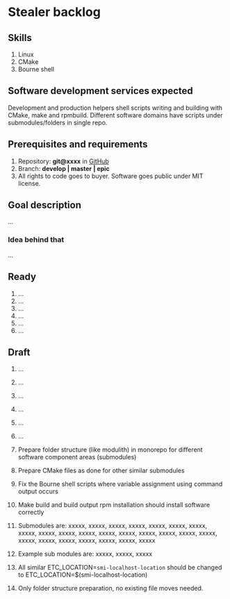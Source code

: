 # Stealer backlog

## Skills

1. Linux
2. CMake
3. Bourne shell

## Software development services expected

Development and production helpers shell scripts writing and building with CMake, make and rpmbuild.
Different software domains have scripts under submodules/folders in single repo.

## Prerequisites and requirements

1. Repository: **git@xxxx** in [GitHub](https://github.com/xxxxxxxx)
2. Branch: **develop | master | epic**
3. All rights to code goes to buyer. Software goes public under MIT license.

## Goal description

...

### Idea behind that

...

## Ready

1. ...
2. ...
3. ...
4. ...
5. ...
6. ...

## Draft

1. ...
2. ...
3. ...
4. ...
5. ...
6. ...

1. Prepare folder structure (like modulith) in monorepo for different software component areas (submodules)
2. Prepare CMake files as done for other similar submodules
3. Fix the Bourne shell scripts where variable assignment using command output occurs
4. Make build and build output rpm installation should install software correctly

1. Submodules are: xxxxx, xxxxx, xxxxx, xxxxx, xxxxx, xxxxx, xxxxx, xxxxx, xxxxx, xxxxx, xxxxx, xxxxx, xxxxx, xxxxx,
   xxxxx, xxxxx, xxxxx, xxxxx, xxxxx, xxxxx, xxxxx, xxxxx, xxxxx, xxxxx
2. Example sub modules are: xxxxx, xxxxx, xxxxx
2. All similar ETC_LOCATION=`smi-localhost-location` should be changed to ETC_LOCATION=$(smi-localhost-location)
5. Only folder structure preparation, no existing file moves needed.
